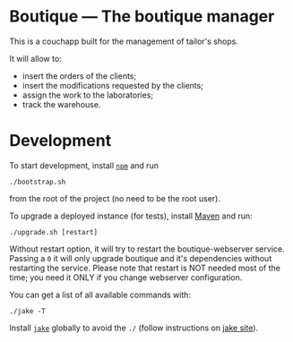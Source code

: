 # Boutique — The boutique manager

This is a couchapp built for the management of tailor's shops.

It will allow to:

* insert the orders of the clients;
* insert the modifications requested by the clients;
* assign the work to the laboratories;
* track the warehouse.

# Development

To start development, install [`npm`][npm] and run

    ./bootstrap.sh

from the root of the project (no need to be the root user).

To upgrade a deployed instance (for tests), install [Maven][maven] and run:

    ./upgrade.sh [restart]

Without restart option, it will try to restart the boutique-webserver service. Passing a `0` it will only upgrade boutique and it's dependencies without restarting the service. Please note that restart is NOT needed most of the time; you need it ONLY if you change webserver configuration.

You can get a list of all available commands with:

    ./jake -T

Install [`jake`][jake] globally to avoid the `./` (follow instructions on [jake site][jake]).

[npm]: http://npmjs.org/
[maven]: http://maven.apache.org/
[jake]: https://github.com/mde/jake
